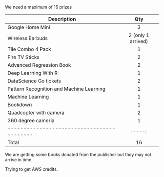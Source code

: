 We need a maximum of 16 prizes

| **Description**                          |**Qty**|
|------------------------------------------|:----:|
| Google Home Mini                         |   3  |
| Wireless Earbuds                         |   2 (only 1 arrived)  |
| Tile Combo 4 Pack                        |   1  |
| Fire TV Sticks                           |   2  |
| Advanced Regression Book                 |   2  |
| Deep Learning With R                     |   1  |
| DataScience Go tickets                   |   2  |
| Pattern Recognition and Machine Learning |   1  |
| Machine Learning                         |   1  |
| Bookdown                                 |   1  |
| Quadcopter with camera                   |   2  |
| 360 degree cameria                       |   1  |
|------------------------------------------|:----:|
|Total                                     |  16  |

We are getting some books donated from the publisher but they may not arrive in time.

Trying to get AWS credits.

